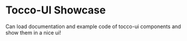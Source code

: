 # Tocco-UI Showcase
Can load documentation and example code of tocco-ui components and show them in a nice ui!

